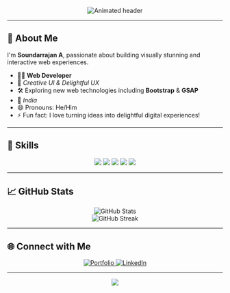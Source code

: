 <!-- Modern GitHub Profile README for Soundarrajan A -->

<p align="center">
  <img src="https://readme-typing-svg.demolab.com?font=Fira+Code&weight=700&size=32&pause=1000&color=22C1C3&center=true&vCenter=true&width=600&lines=Hi,+I'm+Soundarrajan+A.;Web+Developer;Crafting+Modern+Web+Experiences" alt="Animated header" />
</p>

---

## 🚀 About Me

I'm **Soundarrajan A**, passionate about building visually stunning and interactive web experiences.

- 🧑‍💻 **Web Developer**
- 🎨 *Creative UI & Delightful UX*
- 🛠️ Exploring new web technologies including **Bootstrap** & **GSAP**
- 📍 *India*
- 😄 Pronouns: He/Him
- ⚡ Fun fact: I love turning ideas into delightful digital experiences!

---

## 💼 Skills

<p align="center">
  <img src="https://img.shields.io/badge/HTML5-E34F26?style=for-the-badge&logo=html5&logoColor=white" />
  <img src="https://img.shields.io/badge/CSS3-1572B6?style=for-the-badge&logo=css3&logoColor=white" />
  <img src="https://img.shields.io/badge/JavaScript-F7DF1E?style=for-the-badge&logo=javascript&logoColor=black" />
  <img src="https://img.shields.io/badge/Bootstrap-563D7C?style=for-the-badge&logo=bootstrap&logoColor=white" />
  <img src="https://img.shields.io/badge/GSAP-88CE02?style=for-the-badge&logo=greensock&logoColor=white" />
</p>

---

## 📈 GitHub Stats

<p align="center">
  <img src="https://github-readme-stats.vercel.app/api?username=SoundarRajan-a&show_icons=true&theme=radical&hide_title=true" alt="GitHub Stats" />
  <br>
  <img src="https://github-readme-streak-stats.herokuapp.com?user=SoundarRajan-a&theme=gruvbox&hide_border=true" alt="GitHub Streak" />
</p>

---

## 🌐 Connect with Me

<p align="center">
  <a href="https://soundarrajan.me" target="_blank">
    <img src="https://img.shields.io/badge/Portfolio-22C1C3?style=for-the-badge&logo=internet-archive&logoColor=white" alt="Portfolio" />
  </a>
  <a href="https://www.linkedin.com/in/soundar-rajan-b589822b5?utm_source=share&utm_campaign=share_via&utm_content=profile&utm_medium=ios_app" target="_blank">
    <img src="https://img.shields.io/badge/LinkedIn-0A66C2?style=for-the-badge&logo=linkedin&logoColor=white" alt="LinkedIn" />
  </a>
</p>

---

<p align="center">
  <img src="https://capsule-render.vercel.app/api?type=waving&color=22C1C3&height=100&section=footer"/>
</p>
